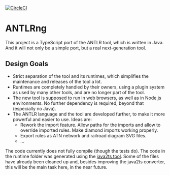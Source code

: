 [![CircleCI](https://circleci.com/gh/mike-lischke/a4tstool/tree/master.svg?style=svg)](https://circleci.com/gh/mike-lischke/a4tstool/tree/master)

# **ANTLRng**

This project is a TypeScript port of the ANTLR tool, which is written in Java. And it will not only be a simple port, but a real next-generation tool.

## Design Goals

- Strict separation of the tool and its runtimes, which simplifies the maintenance and releases of the tool a lot.
- Runtimes are completely handled by their owners, using a plugin system as used by many other tools, and are no longer part of the tool.
- The new tool is supposed to run in web browsers, as well as in Node.js environments. No further dependency is required, beyond that (especially no Java).
- The ANTLR language and the tool are developed further, to make it more powerful and easier to use. Ideas are:
  - Rework the import feature. Allow paths for the imports and allow to override imported rules. Make diamond imports working properly.
  - Export rules as ATN network and railroad diagram SVG files.
  - ...

The code currently does not fully compile (though the tests do). The code in the runtime folder was generated using the [java2ts tool](https://github.com/mike-lischke/java2typescript). Some of the files have already been cleaned up and, besides improving the java2ts converter, this will be the main task here, in the near future.
